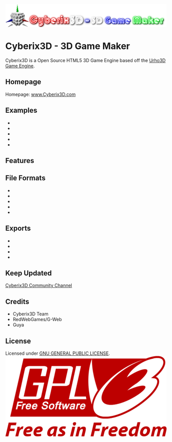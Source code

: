 ![Cyberix3D logo](https://github.com/RedWebGames/Cyberix3D/blob/RedWebGames-patch-1/Cyberix3D2.0Logo.png)
# Cyberix3D - 3D Game Maker
Cyberix3D is a Open Source HTML5 3D Game Engine based off the [Urho3D Game Engine](https://urho3d.github.io/).
## Homepage
Homepage: www.Cyberix3D.com
## Examples
-
-
-
-
-
## Features
File Formats
-
-
-
-
-
-
Exports
-
-
-
-
-
## Keep Updated
[Cyberix3D Community Channel](https://www.youtube.com/channel/UCyg-Q4FEaUaz5zOt75_doFw)
## Credits
- Cyberix3D Team
- RedWebGames/G-Web
- Guya
## License
Licensed under [GNU GENERAL PUBLIC LICENSE](https://github.com/RedWebGames/Cyberix3D/blob/master/LICENSE).
![GNU Logo](https://github.com/RedWebGames/Cyberix3D/blob/RedWebGames-patch-1/1200px-GPLv3_Logo.svg.png)
